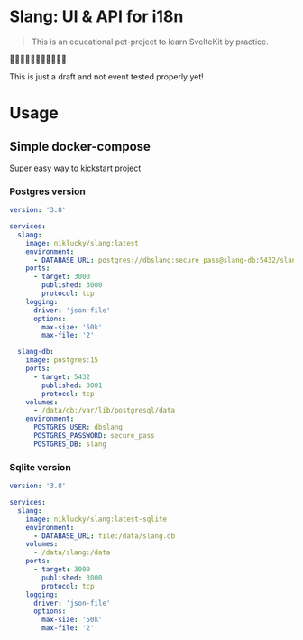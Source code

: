 # Slang: UI & API for i18n

> This is an educational pet-project to learn SvelteKit by practice.

🚨🚧🚧🚧🚧🚧🚧🚧🚧🚧🚨

This is just a draft and not event tested properly yet!

# Usage

## Simple docker-compose

Super easy way to kickstart project

### Postgres version

```yml
version: '3.8'

services:
  slang:
    image: niklucky/slang:latest
    environment:
      - DATABASE_URL: postgres://dbslang:secure_pass@slang-db:5432/slang
    ports:
      - target: 3000
        published: 3000
        protocol: tcp
    logging:
      driver: 'json-file'
      options:
        max-size: '50k'
        max-file: '2'

  slang-db:
    image: postgres:15
    ports:
      - target: 5432
        published: 3001
        protocol: tcp
    volumes:
      - /data/db:/var/lib/postgresql/data
    environment:
      POSTGRES_USER: dbslang
      POSTGRES_PASSWORD: secure_pass
      POSTGRES_DB: slang

```

### Sqlite version

```yml
version: '3.8'

services:
  slang:
    image: niklucky/slang:latest-sqlite
    environment:
      - DATABASE_URL: file:/data/slang.db
    volumes:
      - /data/slang:/data
    ports:
      - target: 3000
        published: 3000
        protocol: tcp
    logging:
      driver: 'json-file'
      options:
        max-size: '50k'
        max-file: '2'
```
